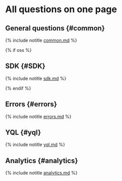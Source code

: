 # All questions on one page

## General questions {#common}

{% include notitle [common.md](../common.md) %}

{% if oss %}

## SDK {#SDK}

{% include notitle [sdk.md](../sdk.md) %}

{% endif %}

## Errors {#errors}

{% include notitle [errors.md](../errors.md) %}

## YQL {#yql}

{% include notitle [yql.md](../yql.md) %}

## Analytics {#analytics}

{% include notitle [analytics.md](../analytics.md) %}